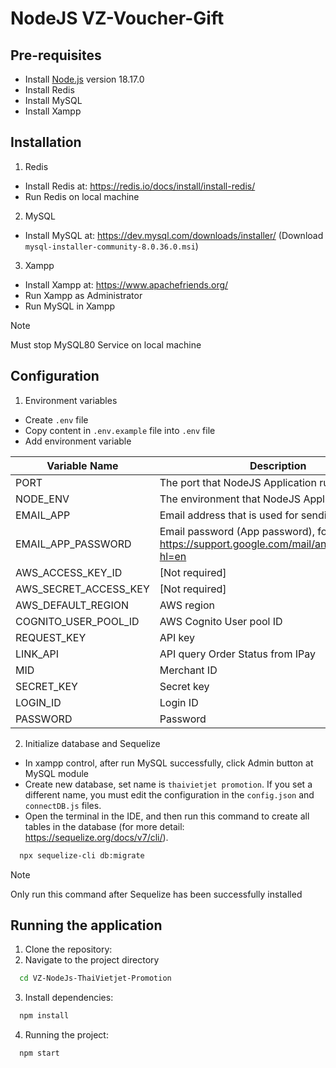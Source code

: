 # NodeJS VZ-Voucher-Gift

## Pre-requisites
- Install [Node.js](https://nodejs.org/en/) version 18.17.0
- Install Redis
- Install MySQL
- Install Xampp

## Installation
1. Redis
- Install Redis at: https://redis.io/docs/install/install-redis/
- Run Redis on local machine

2. MySQL
- Install MySQL at: https://dev.mysql.com/downloads/installer/  (Download `mysql-installer-community-8.0.36.0.msi`)

3. Xampp
- Install Xampp at: https://www.apachefriends.org/
- Run Xampp as Administrator
- Run MySQL in Xampp
> [!NOTE]
> Must stop MySQL80 Service on local machine

## Configuration
1. Environment variables
- Create `.env` file
- Copy content in `.env.example` file into `.env` file
- Add environment variable

| Variable Name  | Description |
| ------------- | ------------- |
| PORT  | The port that NodeJS Application runs on  |
| NODE_ENV  | The environment that NodeJS Application runs on  |
| EMAIL_APP  | Email address that is used for sending email  |
| EMAIL_APP_PASSWORD  | Email password (App password), for example: https://support.google.com/mail/answer/185833?hl=en  |
| AWS_ACCESS_KEY_ID  | [Not required] |
| AWS_SECRET_ACCESS_KEY  | [Not required] |
| AWS_DEFAULT_REGION  | AWS region  |
| COGNITO_USER_POOL_ID  | AWS Cognito User pool ID  |
| REQUEST_KEY  | API key |
| LINK_API  | API query Order Status from IPay |
| MID  | Merchant ID |
| SECRET_KEY  | Secret key |
| LOGIN_ID  | Login ID |
| PASSWORD  | Password |

2. Initialize database and Sequelize
- In xampp control, after run MySQL successfully, click Admin button at MySQL module
- Create new database, set name is `thaivietjet promotion`. If you set a different name, you must edit the configuration in the `config.json` and `connectDB.js` files.
- Open the terminal in the IDE, and then run this command to create all tables in the database (for more detail: https://sequelize.org/docs/v7/cli/).
 ```sh
   npx sequelize-cli db:migrate
   ```
> [!NOTE]
> Only run this command after Sequelize has been successfully installed

## Running the application
1. Clone the repository:
2. Navigate to the project directory
 ```sh
   cd VZ-NodeJs-ThaiVietjet-Promotion
   ```
3. Install dependencies:
 ```sh
   npm install
   ```
4. Running the project:
 ```sh
   npm start
   ```